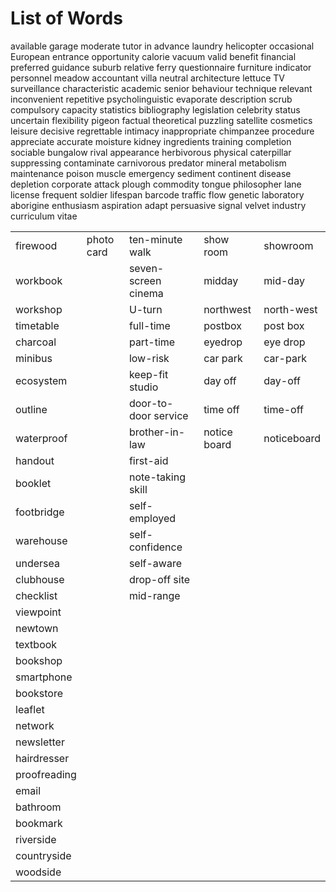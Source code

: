 # List of Words

available
garage
moderate
tutor
in advance
laundry
helicopter
occasional
European
entrance
opportunity
calorie
vacuum
valid
benefit
financial
preferred
guidance
suburb
relative
ferry
questionnaire
furniture
indicator
personnel
meadow
accountant
villa
neutral
architecture
lettuce
TV surveillance
characteristic
academic
senior
behaviour
technique
relevant
inconvenient
repetitive
psycholinguistic
evaporate
description
scrub
compulsory
capacity
statistics
bibliography
legislation
celebrity
status
uncertain
flexibility
pigeon
factual
theoretical
puzzling
satellite
cosmetics
leisure
decisive
regrettable
intimacy
inappropriate
chimpanzee
procedure
appreciate
accurate
moisture
kidney
ingredients
training
completion
sociable
bungalow
rival
appearance
herbivorous
physical
caterpillar
suppressing
contaminate
carnivorous
predator
mineral
metabolism
maintenance
poison
muscle
emergency
sediment
continent
disease
depletion
corporate
attack
plough
commodity
tongue
philosopher
lane
license
frequent
soldier
lifespan
barcode
traffic flow
genetic
laboratory
aborigine
enthusiasm
aspiration
adapt
persuasive
signal
velvet
industry
curriculum vitae

|              |            |                      |              |             |
| :----------- | :--------- | :------------------- | :----------- | :---------- |
| firewood     | photo card | ten-minute walk      | show room    | showroom    |
| workbook     |            | seven-screen cinema  | midday       | mid-day     |
| workshop     |            | U-turn               | northwest    | north-west  |
| timetable    |            | full-time            | postbox      | post box    |
| charcoal     |            | part-time            | eyedrop      | eye drop    |
| minibus      |            | low-risk             | car park     | car-park    |
| ecosystem    |            | keep-fit studio      | day off      | day-off     |
| outline      |            | door-to-door service | time off     | time-off    |
| waterproof   |            | brother-in-law       | notice board | noticeboard |
| handout      |            | first-aid            |              |             |
| booklet      |            | note-taking skill    |              |             |
| footbridge   |            | self-employed        |              |             |
| warehouse    |            | self-confidence      |              |             |
| undersea     |            | self-aware           |              |             |
| clubhouse    |            | drop-off site        |              |             |
| checklist    |            | mid-range            |              |             |
| viewpoint    |            |                      |              |             |
| newtown      |            |                      |              |             |
| textbook     |            |                      |              |             |
| bookshop     |            |                      |              |             |
| smartphone   |            |                      |              |             |
| bookstore    |            |                      |              |             |
| leaflet      |            |                      |              |             |
| network      |            |                      |              |             |
| newsletter   |            |                      |              |             |
| hairdresser  |            |                      |              |             |
| proofreading |            |                      |              |             |
| email        |            |                      |              |             |
| bathroom     |            |                      |              |             |
| bookmark     |            |                      |              |             |
| riverside    |            |                      |              |             |
| countryside  |            |                      |              |             |
| woodside     |            |                      |              |             |
